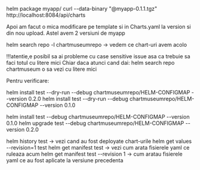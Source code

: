 helm package myapp/
curl --data-binary "@myapp-0.1.1.tgz" http://localhost:8084/api/charts

Apoi am facut o mica modificare pe template si in Charts.yaml la version si din nou upload. Astel avem 2 versiuni de myapp

helm search repo -l chartmuseumrepo -> vedem ce chart-uri avem acolo

!!!atentie,e posibil sa ai probleme cu case sensitive issue asa ca trebuie sa faci totul cu litere mici
Chiar daca atunci cand dai: helm search repo chartmuseum o sa vezi cu litere mici

Pentru verificare:

helm install test --dry-run --debug chartmuseumrepo/HELM-CONFIGMAP --version 0.2.0
helm install test --dry-run --debug chartmuseumrepo/HELM-CONFIGMAP --version 0.1.0

helm install test --debug chartmuseumrepo/HELM-CONFIGMAP --version 0.1.0
helm upgrade test --debug chartmuseumrepo/HELM-CONFIGMAP --version 0.2.0

helm history test -> vezi cand au fost deployate chart-urile
helm get values --revision=1 test
helm get manifest test  -> vezi cum arata fisierele yaml ce ruleaza acum
helm get manifest test --revision 1 -> cum aratau fisierele yaml ce au fost aplicate la versiune precedenta